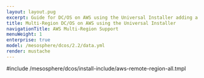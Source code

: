 ```yaml
---
layout: layout.pug
excerpt: Guide for DC/OS on AWS using the Universal Installer adding a remote region.
title: Multi-Region DC/OS on AWS using the Universal Installer
navigationTitle: AWS Multi-Region Support
menuWeight: 1
enterprise: true
model: /mesosphere/dcos/2.2/data.yml
render: mustache
---
```


#include /mesosphere/dcos/install-include/aws-remote-region-all.tmpl
